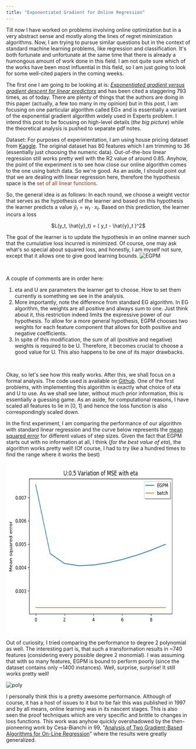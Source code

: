 ```yaml
---
title: "Exponentiated Gradient for Online Regression"
---
```



Till now I have worked on problems involving online optimization but in a very abstract sense and mostly along the lines of regret minimization algorithms. Now, I am trying to pursue similar questions but in the context of standard machine learning problems, like regression and classification. It's both fortunate and unfortunate at the same time that there is already a humongous amount of work done in this field. I am not quite sure which of the works have been most influential in this field, so I am just going to look for some well-cited papers in the coming weeks.

The first one I am going to be looking at is: <em><span style="text-decoration:underline;">Exponentiated gradient versus gradient descent for linear predictors</span></em> and has been cited a staggering 793 times, as of today. There are plenty of things that the authors are doing in this paper (actually, a few too many in my opinion) but in this post, I am focusing on one particular algorithm called EG± and is essentially a variant of the exponential gradient algorithm widely used in Experts problem. I intend this post to be focusing on high-level details (<em>the big picture</em>) while the theoretical analysis is pushed to separate pdf notes.

Dataset: For purposes of experimentation, I am using house pricing dataset from <a href="https://www.kaggle.com/c/house-prices-advanced-regression-techniques" target="_blank" rel="noopener">Kaggle</a>. The original dataset has 80 features which I am trimming to 36 (essentially just choosing the numeric data). Out-of-the-box linear regression still works pretty well with the R2 value of around 0.85. Anyhow, the point of the experiment is to see how close our online algorithm comes to the one using batch data. So we're good. As an aside, I should point out that we are dealing with linear regression here, therefore the hypothesis space is the <span style="color:#993300;">set of all linear functions</span>.

So, the general idea is as follows: In each round, we choose a weight vector that serves as the hypothesis of the learner and based on this hypothesis the learner predicts a value $\hat{y}_t = w_t \cdot x_t$. Based on this prediction, the learner incurs a loss
<p style="text-align:center;">$L(y_t, \hat{y}_t) = ( y_t - \hat{y}_t )^2$</p>
The goal of the learner is to update the hypothesis in an online manner such that the cumulative loss incurred is minimized. Of course, one may ask what's so special about squared loss, and honestly, I am myself not sure, except that it allows one to give good learning bounds.

<img class="alignnone size-full wp-image-163" src="https://pareshtheorycs.files.wordpress.com/2018/03/egpm1.png" alt="EGPM" width="532" height="510" />

 

A couple of comments are in order here:
<ol>
	<li>eta and U are parameters the learner get to choose. How to set them currently is something we see in the analysis.</li>
	<li>More importantly, note the difference from standard EG algorithm. In EG algorithm, the weights are all positive and always sum to one. Just think about it, this restriction indeed limits the expressive power of our hypothesis. To allow for a more general hypothesis, EGPM chooses two weights for each feature component that allows for both positive and negative coefficients.</li>
	<li>In spite of this modification, the sum of all (positive and negative) weights is required to be U. Therefore, it becomes crucial to choose a good value for U. This also happens to be one of its major drawbacks.</li>
</ol>
 

Okay, so let's see how this really works. After this, we shall focus on a formal analysis. The code used is available on <a href="https://github.com/pareshnakhe/EGPM" target="_blank" rel="noopener">Github</a>. One of the first problems, with implementing this algorithm is exactly what choice of eta and U to use. As we shall see later, without much prior information, this is essentially a guessing game. As an aside, for computational reasons, I have scaled all features to lie in [0, 1] and hence the loss function is also correspondingly scaled down.

In the first experiment, I am comparing the performance of our algorithm with standard linear regression and the curve below represents the <span style="text-decoration:underline;">mean squared error</span> for different values of step sizes. Given the fact that EGPM starts out with no information at all, I think (<em>for the best value of eta</em>), the algorithm works pretty well! (Of course, I had to try like a hundred times to find the range where it works the best)
 
<img class="alignnone size-full wp-image-164" src="/assets/images/linear.png" alt="linear" width="640" height="480" />

Out of curiosity, I tried comparing the performance to degree 2 polynomial as well. The interesting part is, that such a transformation results in ~740 features (considering every possible degree 2 monomial). I was assuming that with so many features, EGPM is bound to perform poorly (since the dataset contains only ~1400 instances). Well, surprise, surprise! It still works pretty well!

<img class="  wp-image-165 aligncenter" src="https://pareshtheorycs.files.wordpress.com/2018/03/poly.png" alt="poly" width="586" height="463" />

I personally think this is a pretty awesome performance. Although of course, it has a host of issues to it but to be fair this was published in 1997 and by all means, online learning was in its nascent stages. This is also seen the proof techniques which are very specific and brittle to changes in loss functions. This work was anyhow quickly overshadowed by the then-pioneering work by Cesa-Bianchi in 99, "<a href="https://www.sciencedirect.com/science/article/pii/S0022000099916355" target="_blank" rel="noopener">Analysis of Two Gradient-Based Algorithms for On-Line Regression</a>" where the results were greatly generalized.